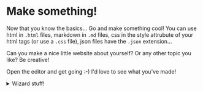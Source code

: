 # Make something!

Now that you know the basics... Go and make something cool! You can use html in `.html` files, markdown in `.md` files, css in the style attrubute of your html tags (or use a `.css` file), json files have the `.json` extension...

Can you make a nice little website about yourself? Or any other topic you like? Be creative!

Open the editor and get going :-) I'd love to see what you've made!

<details><summary>Wizard stuff!</summary>

Can you stop using all other file formats that you currently use and start using only these ones that I tought you about? You'll be a wizard in no-time this way!

</details>
